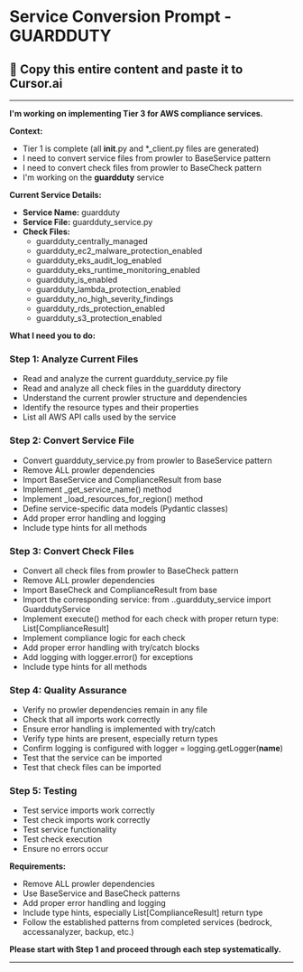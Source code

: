 # Service Conversion Prompt - GUARDDUTY

## 🎯 Copy this entire content and paste it to Cursor.ai

---

**I'm working on implementing Tier 3 for AWS compliance services.**

**Context:**
- Tier 1 is complete (all __init__.py and *_client.py files are generated)
- I need to convert service files from prowler to BaseService pattern
- I need to convert check files from prowler to BaseCheck pattern
- I'm working on the **guardduty** service

**Current Service Details:**
- **Service Name:** guardduty
- **Service File:** guardduty_service.py
- **Check Files:** 
  - guardduty_centrally_managed
  - guardduty_ec2_malware_protection_enabled
  - guardduty_eks_audit_log_enabled
  - guardduty_eks_runtime_monitoring_enabled
  - guardduty_is_enabled
  - guardduty_lambda_protection_enabled
  - guardduty_no_high_severity_findings
  - guardduty_rds_protection_enabled
  - guardduty_s3_protection_enabled

**What I need you to do:**

### Step 1: Analyze Current Files
- Read and analyze the current guardduty_service.py file
- Read and analyze all check files in the guardduty directory
- Understand the current prowler structure and dependencies
- Identify the resource types and their properties
- List all AWS API calls used by the service

### Step 2: Convert Service File
- Convert guardduty_service.py from prowler to BaseService pattern
- Remove ALL prowler dependencies
- Import BaseService and ComplianceResult from base
- Implement _get_service_name() method
- Implement _load_resources_for_region() method
- Define service-specific data models (Pydantic classes)
- Add proper error handling and logging
- Include type hints for all methods

### Step 3: Convert Check Files
- Convert all check files from prowler to BaseCheck pattern
- Remove ALL prowler dependencies
- Import BaseCheck and ComplianceResult from base
- Import the corresponding service: from ..guardduty_service import GuarddutyService
- Implement execute() method for each check with proper return type: List[ComplianceResult]
- Implement compliance logic for each check
- Add proper error handling with try/catch blocks
- Add logging with logger.error() for exceptions
- Include type hints for all methods

### Step 4: Quality Assurance
- Verify no prowler dependencies remain in any file
- Check that all imports work correctly
- Ensure error handling is implemented with try/catch
- Verify type hints are present, especially return types
- Confirm logging is configured with logger = logging.getLogger(__name__)
- Test that the service can be imported
- Test that check files can be imported

### Step 5: Testing
- Test service imports work correctly
- Test check imports work correctly
- Test service functionality
- Test check execution
- Ensure no errors occur

**Requirements:**
- Remove ALL prowler dependencies
- Use BaseService and BaseCheck patterns
- Add proper error handling and logging
- Include type hints, especially List[ComplianceResult] return type
- Follow the established patterns from completed services (bedrock, accessanalyzer, backup, etc.)

**Please start with Step 1 and proceed through each step systematically.**

---
